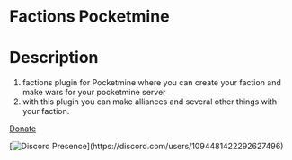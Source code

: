 # Factions Pocketmine

# Description

1. factions plugin for Pocketmine where you can create your faction and make wars for your pocketmine server
2.  with this plugin you can make alliances and several other things with your faction.


[Donate](https://www.paypal.me/streesmc)

[![Discord Presence](https://lanyard.cnrad.dev/api/1094481422292627496?theme=light&bg=809ecf&animated=false&hideDiscrim=true&borderRadius=30px&idleMessage=Probably%20doing%20something%20else...)](https://discord.com/users/1094481422292627496)
